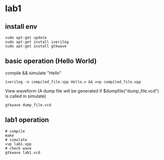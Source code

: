 # lab1

## install env

```
sudo apt-get update
sudo apt-get install iverilog 
sudo apt-get install gtkwave
```

## basic operation (Hello World)

compile && simulate "Hello"
```
iverilog -o compiled_file.vpp Hello.v && vvp compiled_file.vpp
```

View waveform (A dump file will be generated if $dumpfile("dump_file.vcd") is called in simulate)
```
gtkwave dump_file.vcd
```

## lab1 operation

```
# compile
make
# simulate
vvp lab1.vpp
# check wave
gtkwave lab1.vcd
```


